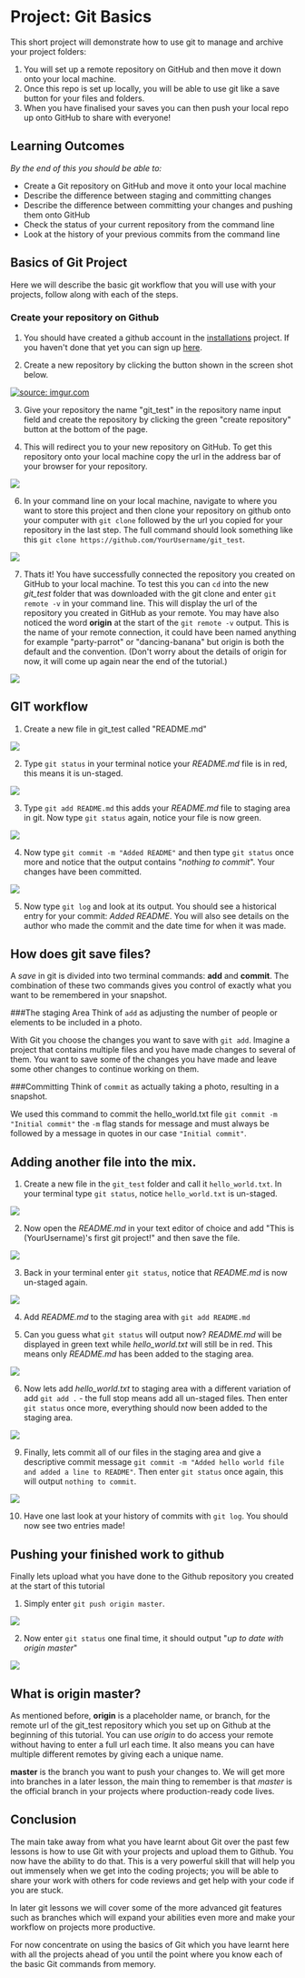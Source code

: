 # Project: Git Basics
This short project will demonstrate how to use git to manage and archive your project folders:

1. You will set up a remote repository on GitHub and then move it down onto your local machine.
2. Once this repo is set up locally, you will be able to use git like a save button for your files and folders.
3. When you have finalised your saves you can then push your local repo up onto GitHub to share with everyone!


## Learning Outcomes
*By the end of this you should be able to:*
* Create a Git repository on GitHub and move it onto your local machine
* Describe the difference between staging and committing changes
* Describe the difference between committing your changes and pushing them onto GitHub
* Check the status of your current repository from the command line
* Look at the history of your previous commits from the command line


## Basics of Git Project
Here we will describe the basic git workflow that you will use with your projects, follow along with each of the steps.

### Create your repository on Github
1. You should have created a github account in the [installations](http://www.theodinproject.com/web-development-101/installations) project. If you haven't done that yet you can sign up [here](https://github.com/).

2. Create a new repository by clicking the button shown in the screen shot below.
  
  <a href="http://imgur.com/kbMCvCK"><img src="http://i.imgur.com/kbMCvCK.png" title="source: imgur.com" /></a>

3. Give your repository the name "git_test" in the repository name input field and create the repository by clicking the green "create repository" button at the bottom of the page.

5. This will redirect you to your new repository on GitHub. To get this repository onto your local machine copy the url in the address bar of your browser for your repository.

  <img src="http://i.imgur.com/89vxeKi.png">

6. In your command line on your local machine, navigate to where you want to store this project and then clone your repository on github onto your computer with `git clone` followed by the url you copied for your repository in the last step. The full command should look something like this `git clone https://github.com/YourUsername/git_test`.

  <img src="http://i.imgur.com/HFQtIs4.png?1">

7. Thats it! You have successfully connected the repository you created on GitHub to your local machine. To test this you can `cd` into the new *git_test* folder that was downloaded with the git clone and enter `git remote -v` in your command line. This will display the url of the repository you created in GitHub as your remote. You may have also noticed the word **origin** at the start of the `git remote -v` output. This is the name of your remote connection, it could have been named anything for example "party-parrot" or "dancing-banana" but origin is both the default and the convention. (Don't worry about the details of origin for now, it will come up again near the end of the tutorial.)

  <img src="http://i.imgur.com/oTb22tn.png">

## GIT workflow
1. Create a new file in git_test called "README.md"

  <img src="http://i.imgur.com/l4jEMwE.png">

2. Type `git status` in your terminal notice your *README.md* file is in red, this means it is un-staged.

  <img src="http://i.imgur.com/SE9V63c.png">

3. Type `git add README.md` this adds your *README.md* file to staging area in git. Now type `git status` again, notice your file is now green.

  <img src="http://i.imgur.com/Ntpmh2u.png">

4. Now type `git commit -m "Added README"` and then type `git status` once more and notice that the output contains "*nothing to commit*". Your changes have been committed.

  <img src="http://i.imgur.com/kK5IT51.png">

5. Now type `git log` and look at its output. You should see a historical entry for your commit: *Added README*. You will also see details on the author who made the commit and the date time for when it was made.

## How does git save files?
A *save* in git is divided into two terminal commands: **add** and **commit**. The combination of these two commands gives you control of exactly what you want to be remembered in your snapshot.

###The staging Area
Think of `add` as adjusting the number of people or elements to be included in a photo.

With Git you choose the changes you want to save with `git add`. Imagine a project that contains multiple files and you have made changes to several of them. You want to save some of the changes you have made and leave some other changes to continue working on them.

###Committing
Think of `commit` as actually taking a photo, resulting in a snapshot.

We used this command to commit the hello_world.txt file `git commit -m "Initial commit"` the `-m` flag stands for message and must always be followed by a message in quotes in our case `"Initial commit"`.

## Adding another file into the mix.

1. Create a new file in the `git_test` folder and call it `hello_world.txt`. In your terminal type `git status`, notice `hello_world.txt` is un-staged.

  <img src="http://i.imgur.com/nW0a6cA.png">

2. Now open the *README.md* in your text editor of choice and add "This is (YourUsername)'s first git project!" and then save the file.

  <img src="http://i.imgur.com/oohqJt0.png">

3. Back in your terminal enter `git status`, notice that *README.md* is now un-staged again.

  <img src="http://i.imgur.com/cUVKbjT.png">

4. Add *README.md* to the staging area with `git add README.md`

5. Can you guess what `git status` will output now? *README.md* will be displayed in green text while *hello_world.txt* will still be in red. This means only *README.md* has been added to the staging area.

  <img src="http://i.imgur.com/12diOu9.png">

6. Now lets add *hello_world.txt* to staging area with a different variation of add `git add .` - the full stop means add all un-staged files. Then enter `git status` once more, everything should now been added to the staging area.

  <img src="http://i.imgur.com/799uu2c.png">

9. Finally, lets commit all of our files in the staging area and give a descriptive commit message `git commit -m "Added hello world file and added a line to README"`. Then enter `git status` once again, this will output `nothing to commit`.

  <img src="http://i.imgur.com/Vi5u2Ei.png">

10. Have one last look at your history of commits with `git log`. You should now see two entries made!

## Pushing your finished work to github
Finally lets upload what you have done to the Github repository you created at the start of this tutorial

1. Simply enter `git push origin master`.

  <img src="http://i.imgur.com/aJvoHx6.png">

2. Now enter `git status` one final time, it should output "*up to date with origin master*"

  <img src="http://i.imgur.com/l5y50J8.png">

## What is origin master?
As mentioned before, **origin** is a placeholder name, or branch, for the remote url of the git_test repository which you set up on Github at the beginning of this tutorial. You can use *origin* to do access your remote without having to enter a full url each time. It also means you can have multiple different remotes by giving each a unique name.

**master** is the branch you want to push your changes to. We will get more into branches in a later lesson, the main thing to remember is that *master* is the official branch in your projects where production-ready code lives.

## Conclusion
The main take away from what you have learnt about Git over the past few lessons is how to use Git with your projects and upload them to Github. You now have the ability to do that. This is a very powerful skill that will help you out immensely when we get into the coding projects; you will be able to share your work with others for code reviews and get help with your code if you are stuck.

In later git lessons we will cover some of the more advanced git features such as branches which will expand your abilities even more and make your workflow on projects more productive.

For now concentrate on using the basics of Git which you have learnt here with all the projects ahead of you until the point where you know each of the basic Git commands from memory.  
